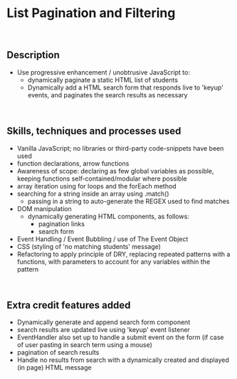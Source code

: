 # List Pagination and Filtering

  
<br>   

## Description
- Use progressive enhancement / unobtrusive JavaScript to:
    - dynamically paginate a static HTML list of students
    - Dynamically add a HTML search form that responds live to 'keyup' events, and paginates the search results as necessary

<br> 


## Skills, techniques and processes used
- Vanilla JavaScript; no libraries or third-party code-snippets have been used
- function declarations, arrow functions
- Awareness of scope: declaring as few global variables as possible, keeping functions self-contained/modular where possible
- array iteration using for loops and the forEach method
- searching for a string inside an array using .match()
    - passing in a string to auto-generate the REGEX used to find matches
- DOM manipulation
    - dynamically generating HTML components, as follows:
        - pagination links
        - search form
- Event Handling / Event Bubbling / use of The Event Object
- CSS (styling of 'no matching students' message)
- Refactoring to apply principle of DRY, replacing repeated patterns with a functions, with parameters to account for any variables within the pattern

<br> 

## Extra credit features added
- Dynamically generate and append search form component
- search results are updated live using 'keyup' event listener
- EventHandler also set up to handle a submit event on the form (if case of user pasting in search term using a mouse)
- pagination of search results
- Handle no results from search with a dynamically created and displayed (in page) HTML message